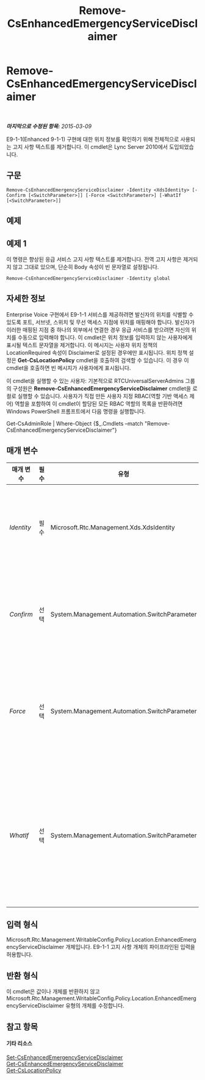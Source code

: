 ﻿---
title: Remove-CsEnhancedEmergencyServiceDisclaimer
TOCTitle: Remove-CsEnhancedEmergencyServiceDisclaimer
ms:assetid: 30a5aa8c-04b8-4c1f-92b3-88c86bf69a52
ms:mtpsurl: https://technet.microsoft.com/ko-kr/library/Gg425810(v=OCS.15)
ms:contentKeyID: 49303212
ms.date: 08/10/2015
mtps_version: v=OCS.15
ms.translationtype: HT
---

# Remove-CsEnhancedEmergencyServiceDisclaimer

 

_**마지막으로 수정된 항목:** 2015-03-09_

E9-1-1(Enhanced 9-1-1) 구현에 대한 위치 정보를 확인하기 위해 전체적으로 사용되는 고지 사항 텍스트를 제거합니다. 이 cmdlet은 Lync Server 2010에서 도입되었습니다.

## 구문

    Remove-CsEnhancedEmergencyServiceDisclaimer -Identity <XdsIdentity> [-Confirm [<SwitchParameter>]] [-Force <SwitchParameter>] [-WhatIf [<SwitchParameter>]]

## 예제

## 예제 1

이 명령은 향상된 응급 서비스 고지 사항 텍스트를 제거합니다. 전역 고지 사항은 제거되지 않고 그대로 있으며, 단순히 Body 속성이 빈 문자열로 설정됩니다.

    Remove-CsEnhancedEmergencyServiceDisclaimer -Identity global

## 자세한 정보

Enterprise Voice 구현에서 E9-1-1 서비스를 제공하려면 발신자의 위치를 식별할 수 있도록 포트, 서브넷, 스위치 및 무선 액세스 지점에 위치를 매핑해야 합니다. 발신자가 이러한 매핑된 지점 중 하나의 외부에서 연결한 경우 응급 서비스를 받으려면 자신의 위치를 수동으로 입력해야 합니다. 이 cmdlet은 위치 정보를 입력하지 않는 사용자에게 표시될 텍스트 문자열을 제거합니다. 이 메시지는 사용자 위치 정책의 LocationRequired 속성이 Disclaimer로 설정된 경우에만 표시됩니다. 위치 정책 설정은 **Get-CsLocationPolicy** cmdlet을 호출하여 검색할 수 있습니다. 이 경우 이 cmdlet을 호출하면 빈 메시지가 사용자에게 표시됩니다.

이 cmdlet을 실행할 수 있는 사용자: 기본적으로 RTCUniversalServerAdmins 그룹의 구성원은 **Remove-CsEnhancedEmergencyServiceDisclaimer** cmdlet을 로컬로 실행할 수 있습니다. 사용자가 직접 만든 사용자 지정 RBAC(역할 기반 액세스 제어) 역할을 포함하여 이 cmdlet이 할당된 모든 RBAC 역할의 목록을 반환하려면 Windows PowerShell 프롬프트에서 다음 명령을 실행합니다.

Get-CsAdminRole | Where-Object {$\_.Cmdlets –match "Remove-CsEnhancedEmergencyServiceDisclaimer"}

## 매개 변수


<table>
<colgroup>
<col style="width: 25%" />
<col style="width: 25%" />
<col style="width: 25%" />
<col style="width: 25%" />
</colgroup>
<thead>
<tr class="header">
<th>매개 변수</th>
<th>필수</th>
<th>유형</th>
<th>설명</th>
</tr>
</thead>
<tbody>
<tr class="odd">
<td><p><em>Identity</em></p></td>
<td><p>필수</p></td>
<td><p>Microsoft.Rtc.Management.Xds.XdsIdentity</p></td>
<td><p>이 값은 필수이며 Global로 설정되어야 합니다.</p></td>
</tr>
<tr class="even">
<td><p><em>Confirm</em></p></td>
<td><p>선택</p></td>
<td><p>System.Management.Automation.SwitchParameter</p></td>
<td><p>명령을 실행하기 전에 확인 메시지를 표시합니다.</p></td>
</tr>
<tr class="odd">
<td><p><em>Force</em></p></td>
<td><p>선택</p></td>
<td><p>System.Management.Automation.SwitchParameter</p></td>
<td><p>변경하기 전에 표시되는 확인 메시지를 표시하지 않습니다.</p></td>
</tr>
<tr class="even">
<td><p><em>WhatIf</em></p></td>
<td><p>선택</p></td>
<td><p>System.Management.Automation.SwitchParameter</p></td>
<td><p>명령을 실제로 실행하지 않고도 명령이 실행될 경우 발생할 수 있는 현상을 설명합니다.</p></td>
</tr>
</tbody>
</table>


## 입력 형식

Microsoft.Rtc.Management.WritableConfig.Policy.Location.EnhancedEmergencyServiceDisclaimer 개체입니다. E9-1-1 고지 사항 개체의 파이프라인된 입력을 허용합니다.

## 반환 형식

이 cmdlet은 값이나 개체를 반환하지 않고 Microsoft.Rtc.Management.WritableConfig.Policy.Location.EnhancedEmergencyServiceDisclaimer 유형의 개체를 수정합니다.

## 참고 항목

#### 기타 리소스

[Set-CsEnhancedEmergencyServiceDisclaimer](set-csenhancedemergencyservicedisclaimer.md)  
[Get-CsEnhancedEmergencyServiceDisclaimer](get-csenhancedemergencyservicedisclaimer.md)  
[Get-CsLocationPolicy](get-cslocationpolicy.md)

